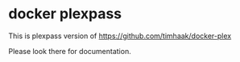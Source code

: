 # docker plexpass

This is plexpass version of https://github.com/timhaak/docker-plex

Please look there for documentation.
